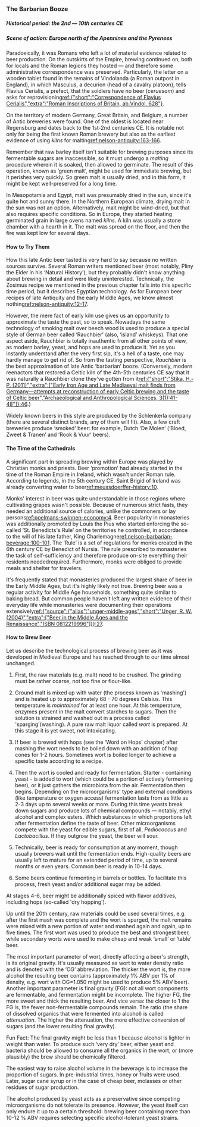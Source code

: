 ### The Barbarian Booze
##### Historical period: the 2nd — 10th centuries CE
##### Scene of action: Europe north of the Apennines and the Pyrenees

Paradoxically, it was Romans who left a lot of material evidence related to beer production. On the outskirts of the Empire, brewing continued on, both for locals and the Roman legions they hosted — and therefore some administrative correspondence was preserved. Particularly, the letter on a wooden tablet found in the remains of Vindolanda (a Roman outpost in England), in which Masculus, a decurion (head of a cavalry platoon), tells Flavius Cerialis, a prefect, that the soldiers have no beer (*ceruesam*) and asks for reprovisioning[ref:{"short":"Correspondence of Flavius Cerialis","extra":"Roman Inscriptions of Britain, ab.Vindol. 628"}](https://romaninscriptionsofbritain.org/inscriptions/TabVindol628).

On the territory of modern Germany, Great Britain, and Belgium, a number of Antic breweries were found. One of the oldest is located near Regensburg and dates back to the 1st-2nd centuries CE. It is notable not only for being the first known Roman brewery but also as the earliest evidence of using *kilns* for malting[ref:nelson-antiquity:163-166]().

Remember that raw barley itself isn't suitable for brewing purposes since its fermentable sugars are inaccessible, so it must undergo a *malting* procedure wherein it is soaked, then allowed to germinate. The result of this operation, known as ‘green malt’, might be used for immediate brewing, but it perishes very quickly. So green malt is usually dried, and in this form, it might be kept well-preserved for a long time.

In Mesopotamia and Egypt, malt was presumably dried in the sun, since it's quite hot and sunny there. In the Northern European climate, drying malt in the sun was not an option. Alternatively, malt might be wind-dried, but that also requires specific conditions. So in Europe, they started heating germinated grain in large ovens named *kilns*. A kiln was usually a stone chamber with a hearth in it. The malt was spread on the floor, and then the fire was kept low for several days.

#### How to Try Them

How this late Antic beer tasted is very hard to say because no written sources survive. Several Roman writers mentioned beer (most notably, Pliny the Elder in his ‘Natural History’), but they probably didn't know anything about brewing in detail and were likely uninterested. Technically, the Zosimus recipe we mentioned in the previous chapter falls into this specific time period, but it describes Egyptian technology. As for European beer recipes of late Antiquity and the early Middle Ages, we know almost nothing[ref:nelson-antiquity:12-17]().

However, the mere fact of early kiln use gives us an opportunity to approximate the taste the past, so to speak. Nowadays the same technology of smoking malt over beech wood is used to produce a special style of German beer called ‘Rauchbier’ (also, ‘island’ whiskeys). That one aspect aside, Rauchbier is totally inauthentic from all other points of view, as modern barley, yeast, and hops are used to produce it. Yet as you instantly understand after the very first sip, it's a hell of a taste, one may hardly manage to get rid of. So from the tasting perspective, *Rauchbier* is the best approximation of late Antic ‘barbarian’ booze. (Conversely, modern reenactors that restored a Celtic kiln of the 4th-5th centuries CE say that it was naturally a Rauchbier clone they've gotten from it[ref:{"short":"Stika, H.-P. (2011)","extra":["Early Iron Age and Late Mediaeval malt finds from Germany—attempts at reconstruction of early Celtic brewing and the taste of Celtic beer","Archaeological and Anthropological Sciences, 3(1):41-48"]}:46](https://www.researchgate.net/publication/225682712_Early_Iron_Age_and_Late_Mediaeval_malt_finds_from_Germany-attempts_at_reconstruction_of_early_Celtic_brewing_and_the_taste_of_Celtic_beer).)

Widely known beers in this style are produced by the Schlenkerla company (there are several distinct brands, any of them will fit). Also, a few craft breweries produce ‘smoked’ beer: for example, Dutch ‘De Molen’ (‘Bloed, Zweet & Tranen’ and ‘Rook & Vuur’ beers).

#### The Time of the Cathedrals

A significant part in spreading brewing within Europe was played by Christian monks and priests. Beer ‘promotion’ had already started in the time of the Roman Empire in Ireland, which wasn't under Roman rule. According to legends, in the 5th century CE, Saint Brigid of Ireland was already converting water to beer[ref:meussdoerffer-history:10]().

Monks' interest in beer was quite understandable in those regions where cultivating grapes wasn't possible. Because of numerous strict fasts, they needed an additional source of calories, unlike the commoners or lay persons[ref:poelmans-swinnen-economy:4](). Beer popularity in monasteries was additionally promoted by Louis the Pius who started enforcing the so-called ‘St. Benedicts's Rule’ on the territories he controlled, in accordance to the will of his late father, King Charlemagne[ref:nelson-barbarian-beverage:100-101](). The ‘Rule’ is a set of regulations for monks created in the 6th century CE by Benedict of Nursia. The rule prescribed to monasteries the task of self-sufficiency and therefore produce on-site everything their residents neededrequired. Furthermore, monks were obliged to provide meals and shelter for travelers.

It's frequently stated that monasteries produced the largest share of beer in the Early Middle Ages, but it's highly likely not true. Brewing beer was a regular activity for Middle Age households, something quite similar to baking bread. But common people haven't left any written evidence of their everyday life while monasteries were documenting their operations extensively[ref:{"source":{"alias":"unger-middle-ages","short":"Unger, R. W. (2004)","extra":["Beer in the Middle Ages and the Renaissance","ISBN 0812219996"]}}:27]().

#### How to Brew Beer

Let us describe the technological process of brewing beer as it was developed in Medieval Europe and has reached through to our time almost unchanged.

  1. First, the raw materials (e.g. malt) need to be crushed. The grinding must be rather coarse, not too fine or flour-like.

  2. Ground malt is mixed up with water (the process known as 'mashing') and is heated up to approximately 68 - 70 degrees Celsius. This temperature is *maintained* for at least one hour. At this temperature, enzymes present in the malt convert starches to sugars. Then the solution is strained and washed out in a process called 'sparging'(washing). A pure raw malt liquor called *wort* is prepared. At this stage it is yet sweet, not intoxicating.

  3. If beer is brewed with hops (see the ‘Word on Hops’ chapter) after mashing the wort needs to be boiled down with an addition of hop cones for 1-2 hours. Sometimes wort is boiled longer to achieve a specific taste according to a recipe.

  4. Then the wort is cooled and ready for fermentation. Starter - containing yeast - is added to wort (which could be a portion of actively fermenting beer), or it just gathers the microbiota from the air. Fermentation then begins. Depending on the microorganisms' type and external conditions (like temperature or oxygen access) fermentation lasts from as little as 2-3 days up to several weeks or more. During this time yeasts break down sugars and produce lots of chemical compounds — notably, ethyl alcohol and complex esters. Which substances in which proportions left after fermentation define the taste of beer. Other microorganisms compete with the yeast for edible sugars, first of all, *Pediococcus* and *Lactobacillus*. If they outgrow the yeast, the beer will sour.

  5. Technically, beer is ready for consumption at any moment, though usually brewers wait until the fermentation ends. High-quality beers are usually left to mature for an extended period of time, up to several months or even years. Common beer is ready in 10-14 days.

  6. Some beers continue fermenting in barrels or bottles. To facilitate this process, fresh yeast and/or additional sugar may be added.

At stages 4-6, beer might be additionally spiced with flavor additives, including hops (so-called 'dry hopping').

Up until the 20th century, raw materials could be used several times, e.g. after the first mash was complete and the wort is sparged, the malt remains were mixed with a new portion of water and mashed again and again, up to five times. The first wort was used to produce the best and strongest beer, while secondary worts were used to make cheap and weak ‘small’ or ‘table’ beer.

The most important parameter of wort, directly affecting a beer's strength, is its original gravity. It's usually measured as wort to water density ratio and is denoted with the ‘OG’ abbreviation. The thicker the wort is, the more alcohol the resulting beer contains (approximately 1% ABV per 1% of density, e.g. wort with OG=1.050 might be used to produce 5% ABV beer). Another important parameter is final gravity (FG): not all wort components are fermentable, and fermentation might be incomplete. The higher FG, the more sweet and thick the resulting beer. And vice versa: the closer to 1 the FG is, the fewer non-fermentable compounds remain. The ratio (the share of dissolved organics that were fermented into alcohol) is called *attenuation*. The higher the attenuation, the more effective conversion of sugars (and the lower resulting final gravity).

Fun Fact: The final gravity might be less than 1 because alcohol is lighter in weight than water. To produce such ‘very dry’ beer, either yeast and bacteria should be allowed to consume all the organics in the wort, or (more plausibly) the brew should be chemically filtered.

The easiest way to raise alcohol volume in the beverage is to increase the proportion of sugars. In pre-industrial times, honey or fruits were used. Later, sugar cane syrup or in the case of cheap beer, molasses or other residues of sugar production.

The alcohol produced by yeast acts as a preservative since competing microorganisms do not tolerate its presence. However, the yeast itself can only endure it up to a certain threshold: brewing beer containing more than 10-12 % ABV requires selecting specific alcohol-tolerant yeast strains.